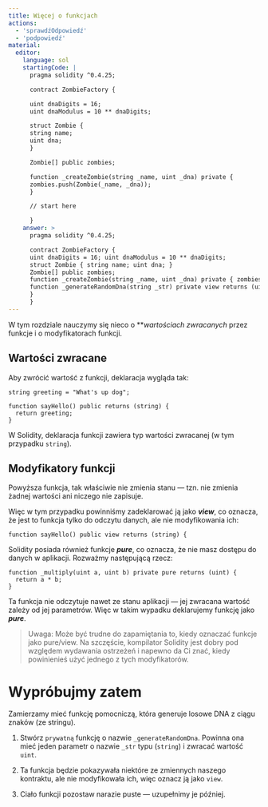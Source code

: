 ```yaml
---
title: Więcej o funkcjach
actions:
  - 'sprawdźOdpowiedź'
  - 'podpowiedź'
material:
  editor:
    language: sol
    startingCode: |
      pragma solidity ^0.4.25;

      contract ZombieFactory {

      uint dnaDigits = 16;
      uint dnaModulus = 10 ** dnaDigits;

      struct Zombie {
      string name;
      uint dna;
      }

      Zombie[] public zombies;

      function _createZombie(string _name, uint _dna) private {
      zombies.push(Zombie(_name, _dna));
      }

      // start here

      }
    answer: >
      pragma solidity ^0.4.25;

      contract ZombieFactory {
      uint dnaDigits = 16; uint dnaModulus = 10 ** dnaDigits;
      struct Zombie { string name; uint dna; }
      Zombie[] public zombies;
      function _createZombie(string _name, uint _dna) private { zombies.push(Zombie(_name, _dna)); }
      function _generateRandomDna(string _str) private view returns (uint) {
      }
      }
---
```


W tym rozdziale nauczymy się nieco o ***wartościach zwracanych</strong>* przez funkcje i o modyfikatorach funkcji.</p> 

## Wartości zwracane

Aby zwrócić wartość z funkcji, deklaracja wygląda tak:

    string greeting = "What's up dog";
    
    function sayHello() public returns (string) {
      return greeting;
    }
    

W Solidity, deklaracja funkcji zawiera typ wartości zwracanej (w tym przypadku `string`).

## Modyfikatory funkcji

Powyższa funkcja, tak właściwie nie zmienia stanu — tzn. nie zmienia żadnej wartości ani niczego nie zapisuje.

Więc w tym przypadku powinniśmy zadeklarować ją jako ***view***, co oznacza, że jest to funkcja tylko do odczytu danych, ale nie modyfikowania ich:

    function sayHello() public view returns (string) {
    

Solidity posiada również funkcje ***pure***, co oznacza, że nie masz dostępu do danych w aplikacji. Rozważmy następującą rzecz:

    function _multiply(uint a, uint b) private pure returns (uint) {
      return a * b;
    }
    

Ta funkcja nie odczytuje nawet ze stanu aplikacji — jej zwracana wartość zależy od jej parametrów. Więc w takim wypadku deklarujemy funkcję jako ***pure***.

> Uwaga: Może być trudne do zapamiętania to, kiedy oznaczać funkcje jako pure/view. Na szczęście, kompilator Solidity jest dobry pod względem wydawania ostrzeżeń i napewno da Ci znać, kiedy powinienieś użyć jednego z tych modyfikatorów.

# Wypróbujmy zatem

Zamierzamy mieć funkcję pomocniczą, która generuje losowe DNA z ciągu znaków (ze stringu).

1. Stwórz `prywatną` funkcję o nazwie `_generateRandomDna`. Powinna ona mieć jeden parametr o nazwie `_str` typu (`string`) i zwracać wartość `uint`.

2. Ta funkcja będzie pokazywała niektóre ze zmiennych naszego kontraktu, ale nie modyfikowała ich, więc oznacz ją jako `view`.

3. Ciało funkcji pozostaw narazie puste — uzupełnimy je później.